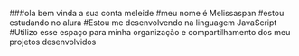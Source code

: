 ###ola bem vinda a sua conta meleide
#meu nome é Melissaspan
#estou estudando no alura
#Estou me desenvolvendo na linguagem JavaScript
#Utilizo esse espaço para minha organização e compartilhamento dos meu projetos desenvolvidos
